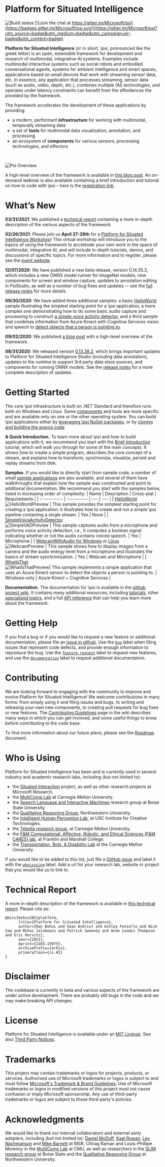 # Platform for Situated Intelligence

![Build status](https://dev.azure.com/msresearch/psi/_apis/build/status/psi-github-ci?branchName=master)
[![Join the chat at https://gitter.im/Microsoft/psi](https://badges.gitter.im/Microsoft/psi.svg)](https://gitter.im/Microsoft/psi?utm_source=badge&utm_medium=badge&utm_campaign=pr-badge&utm_content=badge)

**Platform for Situated Intelligence** (or in short, \\psi, pronounced like the greek letter) is an open, extensible framework for development and research of multimodal, integrative-AI systems. Examples include multimodal interactive systems such as social robots and embodied conversational agents, systems for ambient intelligence and smart spaces, applications based on small devices that work with streaming sensor data, etc. In essence, any application that processes streaming, sensor data (such as audio, video, depth, etc.), combines multiple (AI) technologies, and operates under latency constraints can benefit from the affordances the provided by the framework.

The framework accelerates the development of these applications by providing: 
-	a modern, performant **infrastructure** for working with multimodal, temporally streaming data
-	a set of **tools** for multimodal data visualization, annotation, and processing
-	an ecosystem of **components** for various sensors, processing technologies, and effectors

<br>

![Psi Overview](https://www.microsoft.com/en-us/research/uploads/prod/2018/01/Psi-Gif2-960-Corrected.gif)

A high-level overview of the framework is available in [this blog post](https://www.microsoft.com/en-us/research/blog/platform-for-situated-intelligence-an-open-source-framework-for-multimodal-integrative-ai/). An on-demand webinar is also available containing a brief introduction and tutorial on how to code with \psi – here is the [registration link](https://note.microsoft.com/MSR-Webinar-Platform-Situated-Intelligence-Registration-On-Demand.html).

# What’s New

__03/31/2021__: We published a [technical report](https://arxiv.org/abs/2103.15975) containing a more in-depth description of the various aspects of the framework.

__02/26/2021__: Please join us __April 27-28th__ for a [Platform for Situated Intelligence Workshop](https://aka.ms/psi-w1)! This virtual workshop will introduce you to the basics of using the framework to accelerate your own work in the space of multimodal, integrative AI, and will include in-depth tutorials, demos, and discussions of specific topics. For more information and to register, please see the [event website](https://aka.ms/psi-w1).

__12/07/2020__: We have published a new beta release, version 0.14.35.3, which includes a new ONNX model runner for ImageNet models, new components for screen and window capture, updates to annotation editing in PsiStudio, as well as a number of bug fixes and updates -- see the [full release notes](https://github.com/microsoft/psi/wiki/Release-Notes) for more details.

__09/30/2020__: We have added three additional samples: a basic [HelloWorld]( https://github.com/Microsoft/psi-samples/tree/main/Samples/HelloWorld) sample illustrating the simplest starting point for a \psi application, a more complex one demonstrating how to do some basic audio capture and processing to construct [a simple voice activity detector]( https://github.com/Microsoft/psi-samples/tree/main/Samples/SimpleVoiceActivityDetector), and a third sample that combines information from Azure Kinect with Cognitive Services vision and speech to [detect objects that a person is pointing to](https://github.com/microsoft/psi-samples/tree/main/Samples/WhatIsThat).

__09/02/2020__: We published [a blog post](https://www.microsoft.com/en-us/research/blog/platform-for-situated-intelligence-an-open-source-framework-for-multimodal-integrative-ai/) with a high-level overview of the framework.

__08/31/2020__: We released version [0.13.38.2]( https://github.com/microsoft/psi/releases/tag/v0.13.38.2-beta), which brings important updates to Platform for Situated Intelligence Studio (including data annotation), updates to the runtime to support 3rd party data store sources, and components for running ONNX models. See the [release notes]( https://github.com/microsoft/psi/wiki/Release-Notes#20200831-beta-release-version-013382) for a more complete description of updates.

# Getting Started

The core \\psi infrastructure is built on .NET Standard and therefore runs both on Windows and Linux. Some [components](https://github.com/microsoft/psi/wiki/List-of-Components) and tools are more specific and are available only on one or the other operating system. You can build \\psi applications either by [leveraging \\psi NuGet packages](https://github.com/microsoft/psi/wiki/Using-via-NuGet-Packages), or by [cloning and building the source code](https://github.com/microsoft/psi/wiki/Building-the-Codebase). 

__A Quick Introduction.__ To learn more about \\psi and how to build applications with it, we recommend you start with the [Brief Introduction](https://github.com/microsoft/psi/wiki/Brief-Introduction) tutorial, which will walk you through for some of the main concepts. It shows how to create a simple program, describes the core concept of a stream, and explains how to transform, synchronize, visualize, persist and replay streams from disk.

__Samples.__ If you would like to directly start from sample code, a number of small [sample applications](https://github.com/microsoft/psi/wiki/Samples) are also available, and several of them have walkthroughs that explain how the sample was constructed and point to additional documentation. We recommend you start with the samples below, listed in increasing order of complexity:
| Name | Description | Cross-plat | Requirements |
| :----------- | :---------- | :--: | :--: |
| [HelloWorld](https://github.com/Microsoft/psi-samples/tree/main/Samples/HelloWorld) <br> ![HelloWorldPreview](https://github.com/microsoft/psi-samples/blob/main/Samples/HelloWorld/Images/HelloWorldPreview.png) | This sample provides the simplest starting point for creating a \\psi application: it illustrates how to create and run a simple \psi pipeline containing a single stream. | Yes | None |
| [SimpleVoiceActivityDetector](https://github.com/Microsoft/psi-samples/tree/main/Samples/SimpleVoiceActivityDetector) <br> ![SimpleVADPreview](https://github.com/microsoft/psi-samples/blob/main/Samples/SimpleVoiceActivityDetector/Images/SimpleVADPreview.png) | This sample captures audio from a microphone and performs voice activity detection, i.e., it computes a boolean signal indicating whether or not the audio contains voiced speech. | Yes | Microphone |
| [WebcamWithAudio for Windows](https://github.com/Microsoft/psi-samples/tree/main/Samples/WebcamWithAudioSample) or [Linux](https://github.com/Microsoft/psi-samples/tree/main/Samples/LinuxWebcamWithAudioSample) <br> ![WebcamPreview](https://github.com/microsoft/psi-samples/blob/main/Samples/WebcamWithAudioSample/Images/WebcamPreview.gif) | This sample shows how to display images from a camera and the audio energy level from a microphone and illustrates the basics of stream synchronization. | Yes | Webcam and Microphone | 
| [WhatIsThat](https://github.com/microsoft/psi-samples/tree/main/Samples/WhatIsThat) <br> ![WhatIsThatPreview](https://github.com/microsoft/psi-samples/blob/main/Samples/WhatIsThat/Images/WhatIsThatPreview.gif)| This sample implements a simple application that uses an Azure Kinect sensor to detect the objects a person is pointing to. | Windows-only | Azure Kinect + Cognitive Services |


__Documentation.__ The documentation for \\psi is available in the [github project wiki](https://github.com/microsoft/psi/wiki). It contains many additional resources, including [tutorials]( https://github.com/microsoft/psi/wiki/Tutorials), other [specialized topics]( https://github.com/microsoft/psi/wiki/Other-Topics), and a full [API reference](https://microsoft.github.io/psi/api/Microsoft.Psi.html) that can help you learn more about the framework.

# Getting Help
If you find a bug or if you would like to request a new feature or additional documentation, please file an [issue in github](https://github.com/microsoft/psi/issues). Use the [`bug`](https://github.com/microsoft/psi/labels/bug) label when filing issues that represent code defects, and provide enough information to reproduce the bug. Use the [`feature request`](https://github.com/microsoft/psi/labels/feature%20request) label to request new features, and use the [`documentation`](https://github.com/microsoft/psi/labels/documentation) label to request additional documentation. 

# Contributing

We are looking forward to engaging with the community to improve and evolve Platform for Situated Intelligence! We welcome contributions in many forms: from simply using it and filing issues and bugs, to writing and releasing your own new components, to creating pull requests for bug fixes or new features. The [Contributing Guidelines](https://github.com/microsoft/psi/wiki/Contributing) page in the wiki describes many ways in which you can get involved, and some useful things to know before contributing to the code base.

To find more information about our future plans, please see the [Roadmap](https://github.com/microsoft/psi/wiki/Roadmap) document.

# Who is Using

Platform for Situated Intelligence has been and is currently used in several industry and academic research labs, including (but not limited to):
* the [Situated Interaction](https://www.microsoft.com/en-us/research/project/situated-interaction/) project, as well as other research projects at Microsoft Research.
* the [MultiComp Lab](http://multicomp.cs.cmu.edu/) at Carnegie Mellon University.
* the [Speech Language and Interactive Machines](https://coen.boisestate.edu/slim/) research group at Boise State University.
* the [Qualitative Reasoning Group](http://www.qrg.northwestern.edu/), Northwestern University. 
* the [Intelligent Human Perception Lab](https://www.ihp-lab.org), at USC Institute for Creative Technologies.
* the [Teledia research group](https://www.cs.cmu.edu/~cprose), at Carnegie Mellon University.
* the [F&M Computational, Affective, Robotic, and Ethical Sciences (F&M CARES) lab](https://fandm-cares.github.io/), at Franklin and Marshall College.
* the [Transportation, Bots, & Disability Lab](https://tbd.ri.cmu.edu) at the Carnegie Mellon University.

If you would like to be added to this list, just file a [GitHub issue](https://github.com/Microsoft/psi/issues) and label it with the [`whoisusing`](https://github.com/Microsoft/psi/labels/whoisusing) label. Add a url for your research lab, website or project that you would like us to link to. 

# Technical Report

A more in-depth description of the framework is available in [this technical report](https://arxiv.org/abs/2103.15975). Please cite as: 

```text
@misc{bohus2021platform,
      title={Platform for Situated Intelligence}, 
      author={Dan Bohus and Sean Andrist and Ashley Feniello and Nick Saw and Mihai Jalobeanu and Patrick Sweeney and Anne Loomis Thompson and Eric Horvitz},
      year={2021},
      eprint={2103.15975},
      archivePrefix={arXiv},
      primaryClass={cs.AI}
}
```

# Disclaimer

The codebase is currently in beta and various aspects of the framework are under active development. There are probably still bugs in the code and we may make breaking API changes. 

# License

Platform for Situated Intelligence is available under an [MIT License](LICENSE.txt). See also [Third Party Notices](ThirdPartyNotices.txt).

# Trademarks

This project may contain trademarks or logos for projects, products, or services. Authorized use of Microsoft trademarks or logos is subject to and must follow [Microsoft's Trademark & Brand Guidelines](https://www.microsoft.com/en-us/legal/intellectualproperty/trademarks/usage/general). Use of Microsoft trademarks or logos in modified versions of this project must not cause confusion or imply Microsoft sponsorship. Any use of third-party trademarks or logos are subject to those third-party's policies.

# Acknowledgments

We would like to thank our internal collaborators and external early adopters, including (but not limited to): [Daniel McDuff](http://alumni.media.mit.edu/~djmcduff/), [Kael Rowan](https://www.microsoft.com/en-us/research/people/kaelr/), [Lev Nachmanson](https://www.microsoft.com/en-us/research/people/levnach/) and [Mike Barnett](https://www.microsoft.com/en-us/research/people/mbarnett) at MSR, Chirag Raman and Louis-Phillipe Morency in the [MultiComp Lab](http://multicomp.cs.cmu.edu/) at CMU, as well as researchers in the [SLIM research group](https://coen.boisestate.edu/slim/) at Boise State and the [Qualitative Reasoning Group](http://www.qrg.northwestern.edu/) at Northwestern University.


